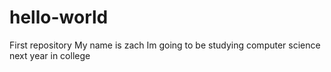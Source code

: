 # hello-world
First repository
My name is zach
Im going to be studying computer science next year in college
